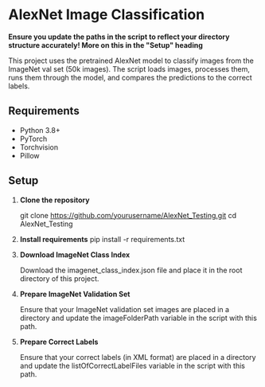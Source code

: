 # AlexNet Image Classification

**Ensure you update the paths in the script to reflect your directory structure accurately! More on this in the "Setup" heading**

This project uses the pretrained AlexNet model to classify images from the ImageNet val set (50k images). The script loads images, processes them, runs them through the model, and compares the predictions to the correct labels.

## Requirements

- Python 3.8+
- PyTorch
- Torchvision
- Pillow

## Setup

1. **Clone the repository**

   git clone https://github.com/yourusername/AlexNet_Testing.git
   cd AlexNet_Testing

2. **Install requirements**
   pip install -r requirements.txt

3. **Download ImageNet Class Index**

   Download the imagenet_class_index.json file and place it in the root directory of this project.

4. **Prepare ImageNet Validation Set**

   Ensure that your ImageNet validation set images are placed in a directory and update the imageFolderPath variable in the script with this path.

5. **Prepare Correct Labels**

   Ensure that your correct labels (in XML format) are placed in a directory and update the listOfCorrectLabelFiles variable in the script with this path.
